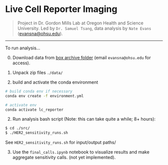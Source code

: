 # Live Cell Reporter Imaging

> Project in Dr. Gordon Mills Lab at Oregon Health and Science University. Led by `Dr. Samuel Tsang`, data analysis by `Nate Evans` (evansna@ohsu.edu). 
---

To run analysis... 

0. Download data from [box archive folder](https://ohsu.app.box.com/folder/149265669941) (email `evansna@ohsu.edu` for access). 

1. Unpack zip files `./data/` 

2. build and activate the conda environment

```bash 
# build conda env if necessary 
conda env create -f environment.yml 

# activate env 
conda activate lc_reporter 
```

2. Run analysis bash script (Note: this can take quite a while; 8+ hours): 

```bash 
$ cd ./src/
$ ./HER2_sensitivity_runs.sh
```

See `HER2_sensitivity_runs.sh` for input/output paths/ 

3. Use the `final_calls.ipynb` notebook to visualize results and make aggregate sensitivity calls. (not yet implemented). 